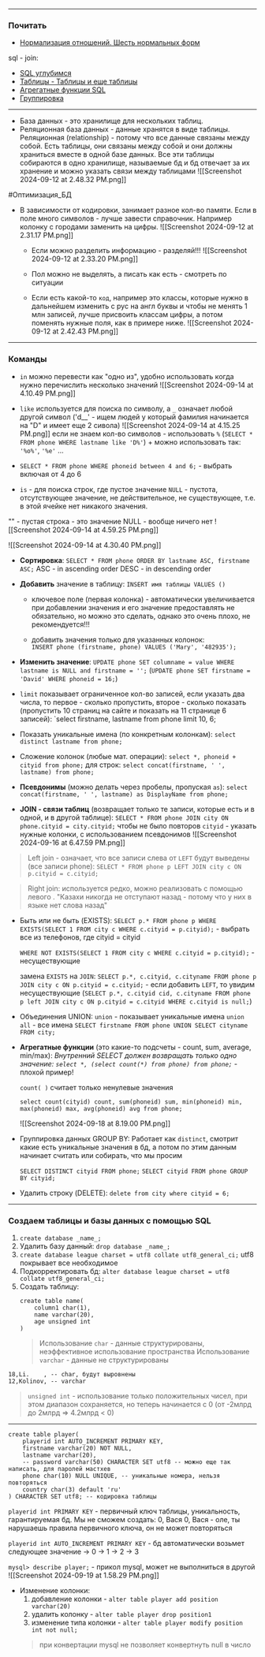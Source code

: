 
---
### Почитать
- [Нормализация отношений. Шесть нормальных форм ](https://habr.com/ru/articles/254773/)

sql - join:
- [SQL углубимся ](https://www.flenov.info/books/read/free-sql-book/103)
- [Таблицы - Таблицы и еще таблицы](https://www.flenov.info/books/read/free-sql-book/104)
- [Агрегатные функции SQL](https://www.flenov.info/books/read/free-sql-book/105)
- [Группировка](https://www.flenov.info/books/read/free-sql-book/106)


----


- База данных - это хранилище для нескольких таблиц.
- Реляционная база данных - данные хранятся в виде таблицы. Реляционная (relationship) - потому что все данные связаны между собой.
Есть таблицы, они связаны между собой и они должны храниться вместе в одной базе данных. Все эти таблицы собираются в одно хранилище, называемые бд и бд отвечает за их хранение и можно указать связи между таблицами ![[Screenshot 2024-09-12 at 2.48.32 PM.png]]


#Оптимизация_БД
- В зависимости от кодировки, занимает разное кол-во памяти.
	Если в поле много символов - лучше завести справочник. Например колонку с городами заменить на цифры. 
	 ![[Screenshot 2024-09-12 at 2.31.17 PM.png]]

	- Если можно разделить информацию - разделяй!!!
	![[Screenshot 2024-09-12 at 2.33.20 PM.png]]

	- Пол можно не выделять, а писать как есть - смотреть по ситуации

	- Если есть какой-то `код`, например это классы, которые нужно в дальнейшем изменить с рус на англ буквы и чтобы не менять 1 млн записей, лучше присвоить классам цифры, а потом поменять нужные поля, как в примере ниже.
	![[Screenshot 2024-09-12 at 2.42.43 PM.png]]

---
### Команды 

- `in` можно перевести как "одно из", удобно использовать когда нужно перечислить несколько значений
![[Screenshot 2024-09-14 at 4.10.49 PM.png]]

- `like` используется для поиска по символу, а `_` означает любой другой символ ('d__' - ищем людей у который фамилия начинается на "D" и имеет еще 2 сивола)
![[Screenshot 2024-09-14 at 4.15.25 PM.png]]
	если не знаем кол-во символов - использовать `%` (`SELECT * FROM phone WHERE lastname like 'D%'`) + можно использовать так: `'%o%'`,  `'%e'` ...

- `SELECT * FROM phone WHERE phoneid between 4 and 6;` - выбрать включая от 4 до 6

- `is` - для поиска строк, где пустое значение 
`NULL` - пустота, отсутствующее значение, не действительное, не существующее, т.е. в этой ячейке нет никакого значения. 

"" - пустая строка - это значение
NULL - вообще ничего нет
		![[Screenshot 2024-09-14 at 4.59.25 PM.png]]

![[Screenshot 2024-09-14 at 4.30.40 PM.png]]


- **Сортировка**:
	`SELECT * FROM phone ORDER BY lastname ASC, firstname ASC;`
	ASC - in ascending order
	DESC - in descending order 

- **Добавить** значение в таблицу:
	`INSERT имя таблицы VALUES ()`
	- ключевое поле (первая колонка) - автоматически увеличивается при добавлении значения и его значение предоставлять не обязательно, но можно это сделать, однако это очень плохо, не рекомендуется!!!
	
	- добавить значения только для указанных колонок:  
	`INSERT phone (firstname, phone) VALUES ('Mary', '482935');` 

- **Изменить значение**:
	`UPDATE phone SET columname = value WHERE lastname is NULL and firstname = '';` (`UPDATE phone SET firstname = 'David' WHERE phoneid = 16;`)

- `limit` показывает ограниченное кол-во записей, если указать два числа, то первое - сколько пропустить, второе - сколько показать (пропустить 10 страниц на сайте и показать на 11 странице 6 записей):
	`select firstname, lastname from phone limit 10, 6;

- Показать уникальные имена (по конкретным колонкам):
	`select distinct lastname from phone;`

- Сложение колонок (любые мат. операции):
	`select *, phoneid + cityid from phone;`
	для строк:
	`select concat(firstname, ' ', lastname) from phone;`

- **Псевдонимы** (можно делать через пробелы, пропуская `as`):
	`select concat(firstname, ' ', lastname) as DisplayName from phone;`

- **JOIN - связи таблиц** (возвращает только те записи, которые есть и в одной, и в другой таблице): 
	`SELECT * FROM phone JOIN city ON phone.cityid = city.cityid;`
	чтобы не было повторов `cityid` - указать нужные колонки, с использованием псевдонимов
![[Screenshot 2024-09-16 at 6.47.59 PM.png]]
>Left join - означает, что все записи слева от `LEFT` будут выведены (все записи phone): 
>`SELECT * FROM phone p LEFT JOIN city c ON p.cityid = c.cityid;`

>Right join: используется редко, можно реализовать с помощью левого . 
>"Казахи никогда не отступают назад - потому что у них в языке нет слова назад"

- Быть или не быть (EXISTS):
	`SELECT p.* FROM phone p WHERE EXISTS(SELECT 1 FROM city c WHERE c.cityid = p.cityid);` - выбрать все из телефонов, где cityid = cityid 

	`WHERE NOT EXISTS(SELECT 1 FROM city c WHERE c.cityid = p.cityid);` - несуществующие

	замена `EXISTS` на `JOIN`:  `SELECT p.*, c.cityid, c.cityname FROM phone p JOIN city c ON p.cityid = c.cityid;` - если добавить `LEFT`, то увидим несуществующие (`SELECT p.*, c.cityid cid, c.cityname FROM phone p left JOIN city c ON p.cityid = c.cityid WHERE c.cityid is null;`)

- Объединения UNION: 
	`union` - показывает уникальные имена
	`union all` - все имена
	`SELECT firstname FROM phone UNION SELECT cityname FROM city;`

- **Агрегатные функции** (это какие-то подсчеты - count, sum, average, min/max):
	*Внутренний SELECT должен возвращать только одно значение: 
	`select *, (select count(*) from phone) from phone;`* - плохой пример!
	
	`count( )` считает только ненулевые значения
	
	`select count(cityid) count, sum(phoneid) sum, min(phoneid) min, max(phoneid) max, avg(phoneid) avg from phone;`
	
	![[Screenshot 2024-09-18 at 8.19.00 PM.png]]

- Группировка данных GROUP BY:
	Работает как `distinct`, смотрит какие есть уникальные значения в бд, а потом по этим данным начинает считать или собирать, что мы просим

	`SELECT DISTINCT cityid FROM phone;`
	`SELECT cityid FROM phone GROUP BY cityid;`

- Удалить строку (DELETE):
	`delete from city where cityid = 6;`

----
### Создаем таблицы и базы данных с помощью SQL

1. `create database _name_;` 
2. Удалить базу данный:
	`drop database _name_;`
3. `create database league charset = utf8 collate utf8_general_ci;` 
	 utf8 покрывает все необходимое 
4. Подкорректировать бд:
	`alter database league charset = utf8 collate utf8_general_ci;`
5. Создать таблицу:
	```mysql 
	create table name(
		column1 char(1), 
		name varchar(20), 
		age unsigned int 	 
	)
	```
	> Использование `char` - данные структурированы, неэффективное использование пространства
	> Использование `varchar` - данные не структурированы
```
18,Li.    , -- char, будут выровнены
12,Kolinov, -- varchar
```
> `unsigned int` - использование только положительных чисел, при этом диапазон сохраняется, но теперь начинается с 0 (от -2млрд до 2млрд =>  4.2млрд < 0)


----

```mysql 
create table player(
	playerid int AUTO_INCREMENT PRIMARY KEY,
	firstname varchar(20) NOT NULL,
	lastname varchar(20),
	-- password varchar(50) CHARACTER SET utf8 -- можно еще так написать, для паролей мастхев
	phone char(10) NULL UNIQUE, -- уникальные номера, нельзя повторяться
	country char(3) default 'ru'  
) CHARACTER SET utf8; -- кодировка таблицы 
```

`playerid int PRIMARY KEY` - первичный ключ таблицы, уникальность, гарантируемая бд.
	Мы не сможем создать:
		0, Вася
		0, Вася - оле, ты нарушаешь правила первичного ключа, он не может повторяться

`playerid int AUTO_INCREMENT PRIMARY KEY` - бд автоматически возьмет следующее значение
	-> 0
	-> 1
	-> 2
	-> 3


`mysql> describe player;` - прикол mysql, может не выполниться в другой 
	![[Screenshot 2024-09-19 at 1.58.29 PM.png]]

- Изменение колонки:
	1. добавление колонки - `alter table player add position varchar(20)` 
	2. удалить колонку - `alter table player drop position1`
	3. изменение типа колонки - `alter table player modify position int not null;`
	>при конвертации mysql не позволяет конвертнуть null в число
	

